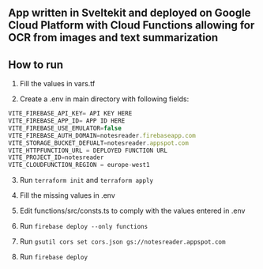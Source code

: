 ## App written in Sveltekit and deployed on Google Cloud Platform with Cloud Functions allowing for OCR from images and text summarization

## How to run

1. Fill the values in vars.tf

2. Create a .env in main directory with following fields:

```ts
VITE_FIREBASE_API_KEY= API KEY HERE
VITE_FIREBASE_APP_ID= APP ID HERE
VITE_FIREBASE_USE_EMULATOR=false
VITE_FIREBASE_AUTH_DOMAIN=notesreader.firebaseapp.com
VITE_STORAGE_BUCKET_DEFUALT=notesreader.appspot.com
VITE_HTTPFUNCTION_URL = DEPLOYED FUNCTION URL
VITE_PROJECT_ID=notesreader
VITE_CLOUDFUNCTION_REGION = europe-west1

```

3. Run `terraform init` and `terraform apply`

4. Fill the missing values in .env

5. Edit functions/src/consts.ts to comply with the values entered in .env

6. Run `firebase deploy --only functions`

7. Run `gsutil cors set cors.json gs://notesreader.appspot.com`

8. Run `firebase deploy`
